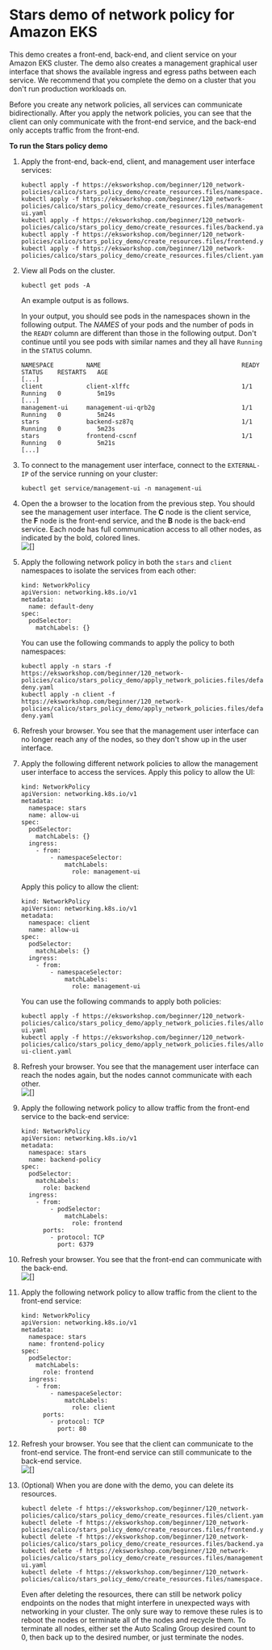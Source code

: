 # Stars demo of network policy for Amazon EKS<a name="network-policy-stars-demo"></a>

This demo creates a front\-end, back\-end, and client service on your Amazon EKS cluster\. The demo also creates a management graphical user interface that shows the available ingress and egress paths between each service\. We recommend that you complete the demo on a cluster that you don't run production workloads on\. 

Before you create any network policies, all services can communicate bidirectionally\. After you apply the network policies, you can see that the client can only communicate with the front\-end service, and the back\-end only accepts traffic from the front\-end\.

**To run the Stars policy demo**

1. Apply the front\-end, back\-end, client, and management user interface services:

   ```
   kubectl apply -f https://eksworkshop.com/beginner/120_network-policies/calico/stars_policy_demo/create_resources.files/namespace.yaml
   kubectl apply -f https://eksworkshop.com/beginner/120_network-policies/calico/stars_policy_demo/create_resources.files/management-ui.yaml
   kubectl apply -f https://eksworkshop.com/beginner/120_network-policies/calico/stars_policy_demo/create_resources.files/backend.yaml
   kubectl apply -f https://eksworkshop.com/beginner/120_network-policies/calico/stars_policy_demo/create_resources.files/frontend.yaml
   kubectl apply -f https://eksworkshop.com/beginner/120_network-policies/calico/stars_policy_demo/create_resources.files/client.yaml
   ```

1. View all Pods on the cluster\.

   ```
   kubectl get pods -A
   ```

   An example output is as follows\.

   In your output, you should see pods in the namespaces shown in the following output\. The *NAMES* of your pods and the number of pods in the `READY` column are different than those in the following output\. Don't continue until you see pods with similar names and they all have `Running` in the `STATUS` column\.

   ```
   NAMESPACE         NAME                                       READY   STATUS    RESTARTS   AGE
   [...]
   client            client-xlffc                               1/1     Running   0          5m19s
   [...]
   management-ui     management-ui-qrb2g                        1/1     Running   0          5m24s
   stars             backend-sz87q                              1/1     Running   0          5m23s
   stars             frontend-cscnf                             1/1     Running   0          5m21s
   [...]
   ```

1. To connect to the management user interface, connect to the `EXTERNAL-IP` of the service running on your cluster:

   ```
   kubectl get service/management-ui -n management-ui
   ```

1. Open the a browser to the location from the previous step\. You should see the management user interface\. The **C** node is the client service, the **F** node is the front\-end service, and the **B** node is the back\-end service\. Each node has full communication access to all other nodes, as indicated by the bold, colored lines\.  
![\[\]](http://docs.aws.amazon.com/eks/latest/userguide/images/stars-default.png)

1. Apply the following network policy in both the `stars` and `client` namespaces to isolate the services from each other:

   ```
   kind: NetworkPolicy
   apiVersion: networking.k8s.io/v1
   metadata:
     name: default-deny
   spec:
     podSelector:
       matchLabels: {}
   ```

   You can use the following commands to apply the policy to both namespaces:

   ```
   kubectl apply -n stars -f https://eksworkshop.com/beginner/120_network-policies/calico/stars_policy_demo/apply_network_policies.files/default-deny.yaml
   kubectl apply -n client -f https://eksworkshop.com/beginner/120_network-policies/calico/stars_policy_demo/apply_network_policies.files/default-deny.yaml
   ```

1. Refresh your browser\. You see that the management user interface can no longer reach any of the nodes, so they don't show up in the user interface\.

1. Apply the following different network policies to allow the management user interface to access the services\. Apply this policy to allow the UI:

   ```
   kind: NetworkPolicy
   apiVersion: networking.k8s.io/v1
   metadata:
     namespace: stars
     name: allow-ui 
   spec:
     podSelector:
       matchLabels: {}
     ingress:
       - from:
           - namespaceSelector:
               matchLabels:
                 role: management-ui
   ```

   Apply this policy to allow the client:

   ```
   kind: NetworkPolicy
   apiVersion: networking.k8s.io/v1
   metadata:
     namespace: client 
     name: allow-ui 
   spec:
     podSelector:
       matchLabels: {}
     ingress:
       - from:
           - namespaceSelector:
               matchLabels:
                 role: management-ui
   ```

   You can use the following commands to apply both policies:

   ```
   kubectl apply -f https://eksworkshop.com/beginner/120_network-policies/calico/stars_policy_demo/apply_network_policies.files/allow-ui.yaml
   kubectl apply -f https://eksworkshop.com/beginner/120_network-policies/calico/stars_policy_demo/apply_network_policies.files/allow-ui-client.yaml
   ```

1. Refresh your browser\. You see that the management user interface can reach the nodes again, but the nodes cannot communicate with each other\.  
![\[\]](http://docs.aws.amazon.com/eks/latest/userguide/images/stars-no-traffic.png)

1. Apply the following network policy to allow traffic from the front\-end service to the back\-end service:

   ```
   kind: NetworkPolicy
   apiVersion: networking.k8s.io/v1
   metadata:
     namespace: stars
     name: backend-policy
   spec:
     podSelector:
       matchLabels:
         role: backend
     ingress:
       - from:
           - podSelector:
               matchLabels:
                 role: frontend
         ports:
           - protocol: TCP
             port: 6379
   ```

1. Refresh your browser\. You see that the front\-end can communicate with the back\-end\.  
![\[\]](http://docs.aws.amazon.com/eks/latest/userguide/images/stars-front-end-back-end.png)

1. Apply the following network policy to allow traffic from the client to the front\-end service:

   ```
   kind: NetworkPolicy
   apiVersion: networking.k8s.io/v1
   metadata:
     namespace: stars
     name: frontend-policy
   spec:
     podSelector:
       matchLabels:
         role: frontend 
     ingress:
       - from:
           - namespaceSelector:
               matchLabels:
                 role: client
         ports:
           - protocol: TCP
             port: 80
   ```

1. Refresh your browser\. You see that the client can communicate to the front\-end service\. The front\-end service can still communicate to the back\-end service\.  
![\[\]](http://docs.aws.amazon.com/eks/latest/userguide/images/stars-final.png)

1. \(Optional\) When you are done with the demo, you can delete its resources\.

   ```
   kubectl delete -f https://eksworkshop.com/beginner/120_network-policies/calico/stars_policy_demo/create_resources.files/client.yaml
   kubectl delete -f https://eksworkshop.com/beginner/120_network-policies/calico/stars_policy_demo/create_resources.files/frontend.yaml
   kubectl delete -f https://eksworkshop.com/beginner/120_network-policies/calico/stars_policy_demo/create_resources.files/backend.yaml
   kubectl delete -f https://eksworkshop.com/beginner/120_network-policies/calico/stars_policy_demo/create_resources.files/management-ui.yaml
   kubectl delete -f https://eksworkshop.com/beginner/120_network-policies/calico/stars_policy_demo/create_resources.files/namespace.yaml
   ```

   Even after deleting the resources, there can still be network policy endpoints on the nodes that might interfere in unexpected ways with networking in your cluster\. The only sure way to remove these rules is to reboot the nodes or terminate all of the nodes and recycle them\. To terminate all nodes, either set the Auto Scaling Group desired count to 0, then back up to the desired number, or just terminate the nodes\.